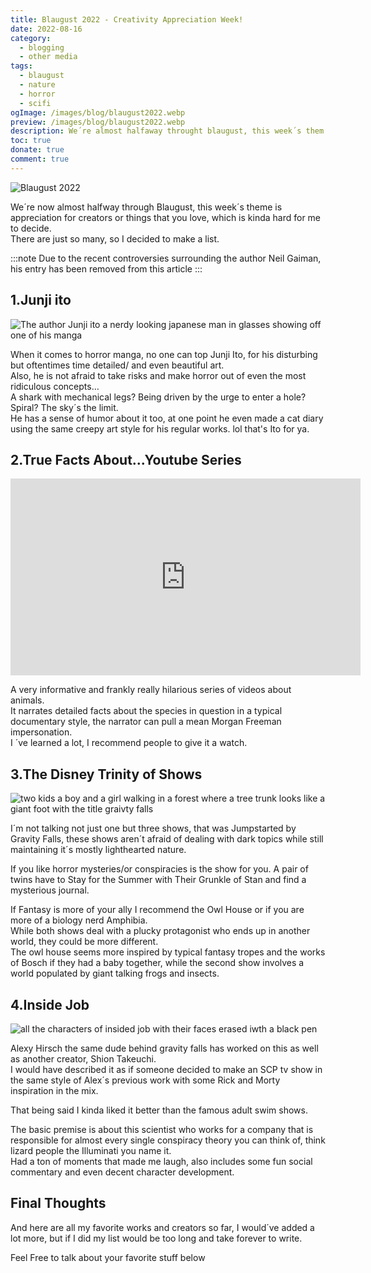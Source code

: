 ```yaml
---
title: Blaugust 2022 - Creativity Appreciation Week!
date: 2022-08-16
category:
  - blogging
  - other media
tags:
  - blaugust
  - nature
  - horror
  - scifi
ogImage: /images/blog/blaugust2022.webp
preview: /images/blog/blaugust2022.webp
description: We´re almost halfaway throught blaugust, this week´s them is aprrecition for your favorite creator or thing you love.  Its was to decide so I made a list.
toc: true
donate: true
comment: true
---
```

![Blaugust 2022](/images/blog/blaugust2022.webp)


We´re now almost halfway through Blaugust, this week´s theme is appreciation for creators or things that you love, which is kinda hard for me to decide.  
There are just so many, so I decided to make a list.

:::note
Due to the recent controversies surrounding the author Neil Gaiman, his entry has been removed from this article
:::



## 1.Junji ito


![The author Junji ito a nerdy looking japanese man in glasses showing off one of his manga](/images/2022/junjiito.jpg)

When it comes to horror manga, no one can top Junji Ito, for his disturbing but oftentimes time detailed/ and even beautiful art.  
Also, he is not afraid to take risks and make horror out of even the most ridiculous concepts…  
A shark with mechanical legs? Being driven by the urge to enter a hole? Spiral? The sky´s the limit.  
He has a sense of humor about it too, at one point he even made a cat diary using the same creepy art style for his regular works. lol that's Ito for ya.


## 2.True Facts About...Youtube Series

<iframe width="560" height="315" src="https://www.youtube.com/embed/EdzQ9wEOElw?si=gD-JeTjTuDxc_sfc" title="YouTube video player" frameborder="0" allow="accelerometer; autoplay; clipboard-write; encrypted-media; gyroscope; picture-in-picture; web-share" referrerpolicy="strict-origin-when-cross-origin" allowfullscreen></iframe>

A very informative and frankly really hilarious series of videos about animals.  
It narrates detailed facts about the species in question in a typical documentary style, the narrator can pull a mean Morgan Freeman impersonation.  
I ´ve learned a lot, I recommend people to give it a watch.

## 3.The Disney Trinity of Shows


![two kids a boy and a girl walking in a forest where a tree trunk looks like a giant foot with the title graivty falls](/images/2022/garvityfalls.jpg)



I´m not talking not just one but three shows, that was Jumpstarted by Gravity Falls, these shows aren´t afraid of dealing with dark topics while still maintaining it´s mostly lighthearted nature.

If you like horror mysteries/or conspiracies is the show for you. A pair of twins have to Stay for the Summer with Their Grunkle of Stan and find a mysterious journal.

If Fantasy is more of your ally I recommend the Owl House or if you are more of a biology nerd Amphibia.  
While both shows deal with a plucky protagonist who ends up in another world, they could be more different.  
The owl house seems more inspired by typical fantasy tropes and the works of Bosch if they had a baby together, while the second show involves a world populated by giant talking frogs and insects.

## 4.Inside Job


![all the characters of insided job with their faces erased iwth a black pen](/images/2022/insidejob.jpg)

Alexy Hirsch the same dude behind gravity falls has worked on this as well as another creator, Shion Takeuchi.  
I would have described it as if someone decided to make an SCP tv show in the same style of Alex´s previous work with some Rick and Morty inspiration in the mix.  

That being said I kinda liked it better than the famous adult swim shows.  

The basic premise is about this scientist who works for a company that is responsible for almost every single conspiracy theory you can think of, think lizard people the Illuminati you name it.  
Had a ton of moments that made me laugh, also includes some fun social commentary and even decent character development.

## Final Thoughts

And here are all my favorite works and creators so far, I would´ve added a lot more, but if I did my list would be too long and take forever to write.

Feel Free to talk about your favorite stuff below


